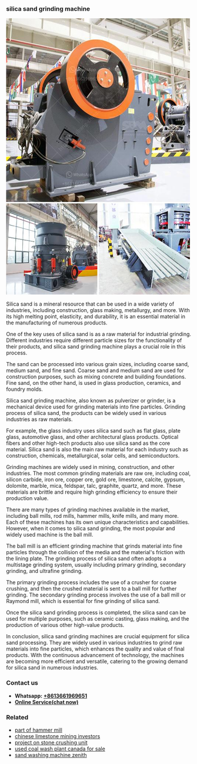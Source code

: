 <h3>silica sand grinding machine</h3><img src='1708498334.jpg' alt=''><p>Silica sand is a mineral resource that can be used in a wide variety of industries, including construction, glass making, metallurgy, and more. With its high melting point, elasticity, and durability, it is an essential material in the manufacturing of numerous products.</p><p>One of the key uses of silica sand is as a raw material for industrial grinding. Different industries require different particle sizes for the functionality of their products, and silica sand grinding machine plays a crucial role in this process.</p><p>The sand can be processed into various grain sizes, including coarse sand, medium sand, and fine sand. Coarse sand and medium sand are used for construction purposes, such as mixing concrete and building foundations. Fine sand, on the other hand, is used in glass production, ceramics, and foundry molds.</p><p>Silica sand grinding machine, also known as pulverizer or grinder, is a mechanical device used for grinding materials into fine particles. Grinding process of silica sand, the products can be widely used in various industries as raw materials.</p><p>For example, the glass industry uses silica sand such as flat glass, plate glass, automotive glass, and other architectural glass products. Optical fibers and other high-tech products also use silica sand as the core material. Silica sand is also the main raw material for each industry such as construction, chemicals, metallurgical, solar cells, and semiconductors.</p><p>Grinding machines are widely used in mining, construction, and other industries. The most common grinding materials are raw ore, including coal, silicon carbide, iron ore, copper ore, gold ore, limestone, calcite, gypsum, dolomite, marble, mica, feldspar, talc, graphite, quartz, and more. These materials are brittle and require high grinding efficiency to ensure their production value.</p><p>There are many types of grinding machines available in the market, including ball mills, rod mills, hammer mills, knife mills, and many more. Each of these machines has its own unique characteristics and capabilities. However, when it comes to silica sand grinding, the most popular and widely used machine is the ball mill.</p><p>The ball mill is an efficient grinding machine that grinds material into fine particles through the collision of the media and the material's friction with the lining plate. The grinding process of silica sand often adopts a multistage grinding system, usually including primary grinding, secondary grinding, and ultrafine grinding.</p><p>The primary grinding process includes the use of a crusher for coarse crushing, and then the crushed material is sent to a ball mill for further grinding. The secondary grinding process involves the use of a ball mill or Raymond mill, which is essential for fine grinding of silica sand.</p><p>Once the silica sand grinding process is completed, the silica sand can be used for multiple purposes, such as ceramic casting, glass making, and the production of various other high-value products.</p><p>In conclusion, silica sand grinding machines are crucial equipment for silica sand processing. They are widely used in various industries to grind raw materials into fine particles, which enhances the quality and value of final products. With the continuous advancement of technology, the machines are becoming more efficient and versatile, catering to the growing demand for silica sand in numerous industries.</p><h3>Contact us</h3><ul><li><strong>Whatsapp:&nbsp;<a href="https://wa.me/8613661969651">+8613661969651</a></strong></li><li><a href="https://swt.shibang-china.com/?git&amp;zhl&amp;silica sand grinding machine"><strong>Online Service(chat now)</strong></a></li></ul><h3>Related</h3><ul><li><a href='part of hammer mill.md'>part of hammer mill</a></li><li><a href='chinese limestone mining investors.md'>chinese limestone mining investors</a></li><li><a href='project on stone crushing unit.md'>project on stone crushing unit</a></li><li><a href='used coal wash plant canada for sale.md'>used coal wash plant canada for sale</a></li><li><a href='sand washing machine zenith.md'>sand washing machine zenith</a></li></ul>